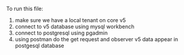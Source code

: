 To run this file:
1) make sure we have a local tenant on core v5
2) connect to v5 database using mysql workbench
3) connect to postgresql using pgadmin
4) using postman do the get request and observer v5 data appear in postgesql database
